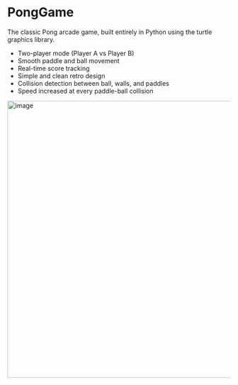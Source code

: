 # PongGame
The classic Pong arcade game, built entirely in Python using the turtle graphics library.

- Two-player mode (Player A vs Player B)
- Smooth paddle and ball movement
- Real-time score tracking
- Simple and clean retro design
- Collision detection between ball, walls, and paddles
- Speed increased at every paddle-ball collision

<img width="798" height="625" alt="image" src="https://github.com/user-attachments/assets/a1266532-4c84-4ba9-9c61-be33c9ab1d50" />

